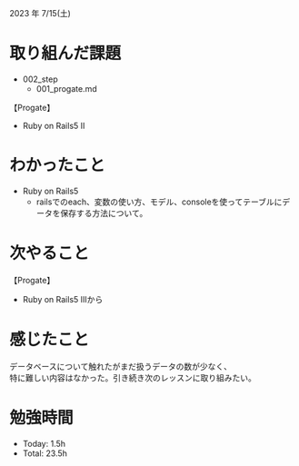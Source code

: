 2023 年 7/15(土)

# 取り組んだ課題
- 002_step
  - 001_progate.md

【Progate】
- Ruby on Rails5 II
# わかったこと
- Ruby on Rails5
  - railsでのeach、変数の使い方、モデル、consoleを使ってテーブルにデータを保存する方法について。
# 次やること
【Progate】
- Ruby on Rails5 IIIから
# 感じたこと
データベースについて触れたがまだ扱うデータの数が少なく、<br>
特に難しい内容はなかった。引き続き次のレッスンに取り組みたい。

# 勉強時間
- Today: 1.5h
- Total: 23.5h
